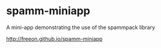 spamm-miniapp
=============

A mini-app demonstrating the use of the spammpack library

http://freeon.github.io/spamm-miniapp

